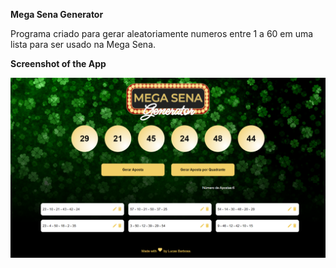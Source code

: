 
**Mega Sena Generator**

Programa criado para gerar aleatoriamente numeros entre 1 a 60 em uma lista para ser usado na Mega Sena.

**Screenshot of the App**

![Screenshot of the App](public/megasenagen_ss.png "Screenshot of the App")
